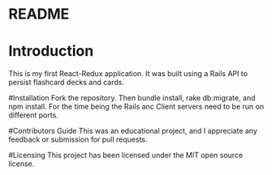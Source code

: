 # README


# Introduction
This is my first React-Redux application. It was built using a Rails API to persist flashcard decks and cards.

#Installation
Fork the repository. Then bundle install, rake db:migrate, and npm install. For the time being the Rails anc Client servers need to be run on different ports.

#Contributors Guide
This was an educational project, and I appreciate any feedback or submission for pull requests.

#Licensing
This project has been licensed under the MIT open source license.


